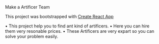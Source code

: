 Make a Artificer Team

This project was bootstrapped with [Create React App](https://artificers-site.netlify.app/)

• This project help you to find ant kind of artificers.
• Here you can hire them very resonable prices.
• These Artificers are very expart so you can solve your problem easily.

